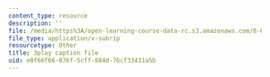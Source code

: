 ```yaml
---
content_type: resource
description: ''
file: /media/https%3A/open-learning-course-data-rc.s3.amazonaws.com/8-04-quantum-physics-i-spring-2016/e0f66f66876f5cff884d76cf33431a5b_8OsUQ1yXCcI.vtt
file_type: application/x-subrip
resourcetype: Other
title: 3play caption file
uid: e0f66f66-876f-5cff-884d-76cf33431a5b
---
```

